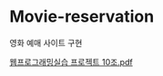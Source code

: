 # Movie-reservation
영화 예매 사이트 구현

[웹프로그래밍실습 프로젝트 10조.pdf](https://github.com/user-attachments/files/21988017/10.pdf)
